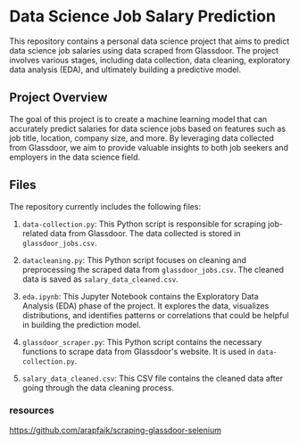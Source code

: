 # Data Science Job Salary Prediction

This repository contains a personal data science project that aims to predict data science job salaries using data scraped from Glassdoor. The project involves various stages, including data collection, data cleaning, exploratory data analysis (EDA), and ultimately building a predictive model.

## Project Overview

The goal of this project is to create a machine learning model that can accurately predict salaries for data science jobs based on features such as job title, location, company size, and more. By leveraging data collected from Glassdoor, we aim to provide valuable insights to both job seekers and employers in the data science field.

## Files

The repository currently includes the following files:

1. `data-collection.py`: This Python script is responsible for scraping job-related data from Glassdoor. The data collected is stored in `glassdoor_jobs.csv`.

2. `datacleaning.py`: This Python script focuses on cleaning and preprocessing the scraped data from `glassdoor_jobs.csv`. The cleaned data is saved as `salary_data_cleaned.csv`.

3. `eda.ipynb`: This Jupyter Notebook contains the Exploratory Data Analysis (EDA) phase of the project. It explores the data, visualizes distributions, and identifies patterns or correlations that could be helpful in building the prediction model.

4. `glassdoor_scraper.py`: This Python script contains the necessary functions to scrape data from Glassdoor's website. It is used in `data-collection.py`.

5. `salary_data_cleaned.csv`: This CSV file contains the cleaned data after going through the data cleaning process.



### resources

https://github.com/arapfaik/scraping-glassdoor-selenium
